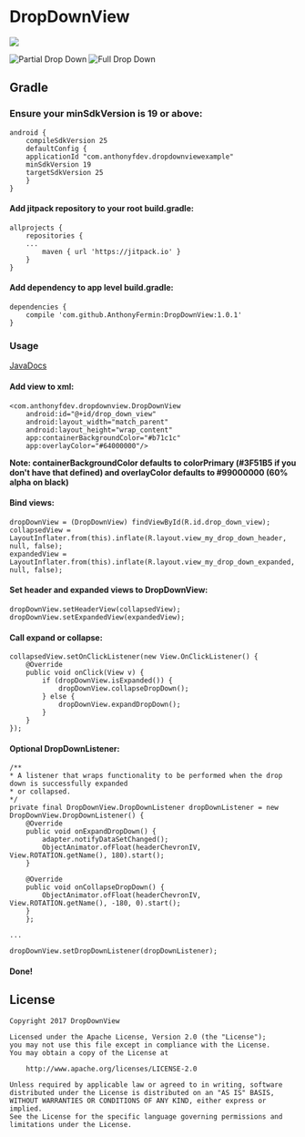 # DropDownView

[![](https://jitpack.io/v/AnthonyFermin/DropDownView.svg)](https://jitpack.io/#AnthonyFermin/DropDownView)

![Partial Drop Down](https://media.giphy.com/media/26FmQTErmydlNAvks/giphy.gif) ![Full Drop Down](https://media.giphy.com/media/3oKIPeHezv11Zk6y5i/giphy.gif)

## Gradle

### Ensure your minSdkVersion is 19 or above:

```
android {
    compileSdkVersion 25
    defaultConfig {
	applicationId "com.anthonyfdev.dropdownviewexample"
	minSdkVersion 19
	targetSdkVersion 25
    }
}
```

#### Add jitpack repository to your root build.gradle:
```
allprojects {
	repositories {
	...
        maven { url 'https://jitpack.io' }
    }
}
```

#### Add dependency to app level build.gradle:
```
dependencies {
    compile 'com.github.AnthonyFermin:DropDownView:1.0.1'
}
```

### Usage
[JavaDocs](https://jitpack.io/com/github/AnthonyFermin/DropDownView/1.0.1/javadoc/)

#### Add view to xml:
```
<com.anthonyfdev.dropdownview.DropDownView
    android:id="@+id/drop_down_view"
    android:layout_width="match_parent"
    android:layout_height="wrap_content"
    app:containerBackgroundColor="#b71c1c"
    app:overlayColor="#64000000"/>
```
**Note: containerBackgroundColor defaults to colorPrimary (#3F51B5 if you don't have that defined)
and overlayColor defaults to #99000000 (60% alpha on black)**

#### Bind views:
```
dropDownView = (DropDownView) findViewById(R.id.drop_down_view);
collapsedView = LayoutInflater.from(this).inflate(R.layout.view_my_drop_down_header, null, false);
expandedView = LayoutInflater.from(this).inflate(R.layout.view_my_drop_down_expanded, null, false);
```

#### Set header and expanded views to DropDownView:
```
dropDownView.setHeaderView(collapsedView);
dropDownView.setExpandedView(expandedView);
```

#### Call expand or collapse:
```
collapsedView.setOnClickListener(new View.OnClickListener() {
    @Override
    public void onClick(View v) {
        if (dropDownView.isExpanded()) {
            dropDownView.collapseDropDown();
        } else {
            dropDownView.expandDropDown();
        }
    }
});
```

#### Optional DropDownListener:
```
/**
* A listener that wraps functionality to be performed when the drop down is successfully expanded
* or collapsed.
*/
private final DropDownView.DropDownListener dropDownListener = new DropDownView.DropDownListener() {
	@Override
	public void onExpandDropDown() {
	    adapter.notifyDataSetChanged();
	    ObjectAnimator.ofFloat(headerChevronIV, View.ROTATION.getName(), 180).start();
	}
  
	@Override
	public void onCollapseDropDown() {
	    ObjectAnimator.ofFloat(headerChevronIV, View.ROTATION.getName(), -180, 0).start();
	}
    };
     
...
 
dropDownView.setDropDownListener(dropDownListener);
```

#### Done!

## License

```
Copyright 2017 DropDownView

Licensed under the Apache License, Version 2.0 (the "License");
you may not use this file except in compliance with the License.
You may obtain a copy of the License at

    http://www.apache.org/licenses/LICENSE-2.0
    
Unless required by applicable law or agreed to in writing, software
distributed under the License is distributed on an "AS IS" BASIS,
WITHOUT WARRANTIES OR CONDITIONS OF ANY KIND, either express or implied.
See the License for the specific language governing permissions and
limitations under the License.
```
